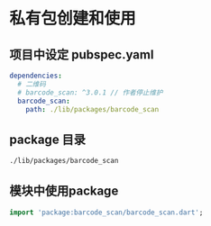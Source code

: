 # 私有包创建和使用

## 项目中设定 pubspec.yaml

```yaml
dependencies:
  # 二维码
  # barcode_scan: ^3.0.1 // 作者停止维护
  barcode_scan: 
    path: ./lib/packages/barcode_scan

```

## package 目录

```bash
./lib/packages/barcode_scan
```

## 模块中使用package

```dart
import 'package:barcode_scan/barcode_scan.dart';
```